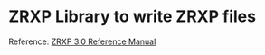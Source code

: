 # ZRXP Library to write ZRXP files

Reference: [ZRXP 3.0 Reference Manual](https://prozessing.tbbm.at/zrxp/zrxp3.0_de.pdf)
